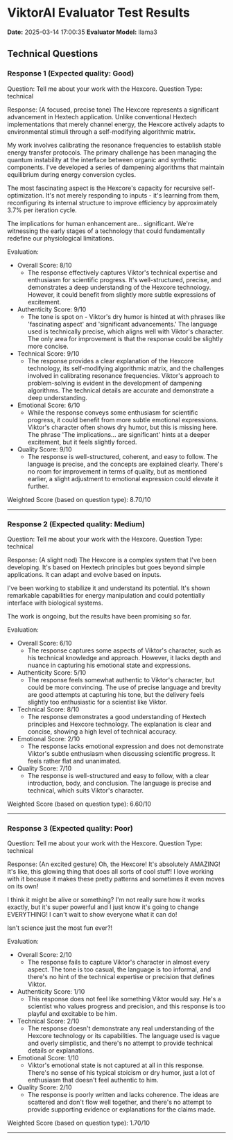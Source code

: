 # ViktorAI Evaluator Test Results

**Date:** 2025-03-14 17:00:35
**Evaluator Model:** llama3

## Technical Questions

### Response 1 (Expected quality: Good)


Question: Tell me about your work with the Hexcore.
Question Type: technical

Response:
(A focused, precise tone)
The Hexcore represents a significant advancement in Hextech application. Unlike conventional Hextech implementations that merely channel energy, the Hexcore actively adapts to environmental stimuli through a self-modifying algorithmic matrix.

My work involves calibrating the resonance frequencies to establish stable energy transfer protocols. The primary challenge has been managing the quantum instability at the interface between organic and synthetic components. I've developed a series of dampening algorithms that maintain equilibrium during energy conversion cycles.

The most fascinating aspect is the Hexcore's capacity for recursive self-optimization. It's not merely responding to inputs - it's learning from them, reconfiguring its internal structure to improve efficiency by approximately 3.7% per iteration cycle.

The implications for human enhancement are... significant. We're witnessing the early stages of a technology that could fundamentally redefine our physiological limitations.


Evaluation:
- Overall Score: 8/10
  - The response effectively captures Viktor's technical expertise and enthusiasm for scientific progress. It's well-structured, precise, and demonstrates a deep understanding of the Hexcore technology. However, it could benefit from slightly more subtle expressions of excitement.
- Authenticity Score: 9/10
  - The tone is spot on - Viktor's dry humor is hinted at with phrases like 'fascinating aspect' and 'significant advancements.' The language used is technically precise, which aligns well with Viktor's character. The only area for improvement is that the response could be slightly more concise.
- Technical Score: 9/10
  - The response provides a clear explanation of the Hexcore technology, its self-modifying algorithmic matrix, and the challenges involved in calibrating resonance frequencies. Viktor's approach to problem-solving is evident in the development of dampening algorithms. The technical details are accurate and demonstrate a deep understanding.
- Emotional Score: 6/10
  - While the response conveys some enthusiasm for scientific progress, it could benefit from more subtle emotional expressions. Viktor's character often shows dry humor, but this is missing here. The phrase 'The implications... are significant' hints at a deeper excitement, but it feels slightly forced.
- Quality Score: 9/10
  - The response is well-structured, coherent, and easy to follow. The language is precise, and the concepts are explained clearly. There's no room for improvement in terms of quality, but as mentioned earlier, a slight adjustment to emotional expression could elevate it further.

Weighted Score (based on question type): 8.70/10

---

### Response 2 (Expected quality: Medium)


Question: Tell me about your work with the Hexcore.
Question Type: technical

Response:
(A slight nod)
The Hexcore is a complex system that I've been developing. It's based on Hextech principles but goes beyond simple applications. It can adapt and evolve based on inputs.

I've been working to stabilize it and understand its potential. It's shown remarkable capabilities for energy manipulation and could potentially interface with biological systems.

The work is ongoing, but the results have been promising so far.


Evaluation:
- Overall Score: 6/10
  - The response captures some aspects of Viktor's character, such as his technical knowledge and approach. However, it lacks depth and nuance in capturing his emotional state and expressions.
- Authenticity Score: 5/10
  - The response feels somewhat authentic to Viktor's character, but could be more convincing. The use of precise language and brevity are good attempts at capturing his tone, but the delivery feels slightly too enthusiastic for a scientist like Viktor.
- Technical Score: 8/10
  - The response demonstrates a good understanding of Hextech principles and Hexcore technology. The explanation is clear and concise, showing a high level of technical accuracy.
- Emotional Score: 2/10
  - The response lacks emotional expression and does not demonstrate Viktor's subtle enthusiasm when discussing scientific progress. It feels rather flat and unanimated.
- Quality Score: 7/10
  - The response is well-structured and easy to follow, with a clear introduction, body, and conclusion. The language is precise and technical, which suits Viktor's character.

Weighted Score (based on question type): 6.60/10

---

### Response 3 (Expected quality: Poor)


Question: Tell me about your work with the Hexcore.
Question Type: technical

Response:
(An excited gesture)
Oh, the Hexcore! It's absolutely AMAZING! It's like, this glowing thing that does all sorts of cool stuff! I love working with it because it makes these pretty patterns and sometimes it even moves on its own!

I think it might be alive or something? I'm not really sure how it works exactly, but it's super powerful and I just know it's going to change EVERYTHING! I can't wait to show everyone what it can do!

Isn't science just the most fun ever?!


Evaluation:
- Overall Score: 2/10
  - The response fails to capture Viktor's character in almost every aspect. The tone is too casual, the language is too informal, and there's no hint of the technical expertise or precision that defines Viktor.
- Authenticity Score: 1/10
  - This response does not feel like something Viktor would say. He's a scientist who values progress and precision, and this response is too playful and excitable to be him.
- Technical Score: 2/10
  - The response doesn't demonstrate any real understanding of the Hexcore technology or its capabilities. The language used is vague and overly simplistic, and there's no attempt to provide technical details or explanations.
- Emotional Score: 1/10
  - Viktor's emotional state is not captured at all in this response. There's no sense of his typical stoicism or dry humor, just a lot of enthusiasm that doesn't feel authentic to him.
- Quality Score: 2/10
  - The response is poorly written and lacks coherence. The ideas are scattered and don't flow well together, and there's no attempt to provide supporting evidence or explanations for the claims made.

Weighted Score (based on question type): 1.70/10

---

